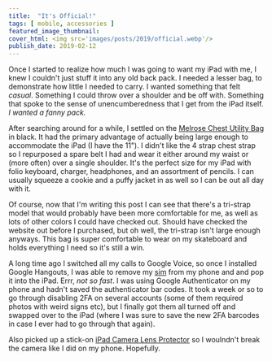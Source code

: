 ```yaml
---
title:  "It's Official!"
tags: [ mobile, accessories ]
featured_image_thumbnail:
cover_html: <img src='images/posts/2019/official.webp'/>
publish_date: 2019-02-12
---
```


Once I started to realize how much I was going to want my iPad with me, I knew I couldn't just stuff it into any old back pack. I needed a lesser bag, to demonstrate how little I needed to carry. I wanted something that felt *casual*. Something I could throw over a shoulder and be off with. Something that spoke to the sense of unencumberedness that I get from the iPad itself. *I wanted a fanny pack.*

After searching around for a while, I settled on the [Melrose Chest Utility Bag](https://theofficialbrand.com/collections/bags/chest-bags) in black. It had the primary advantage of actually being large enough to accommodate the iPad (I have the 11"). I didn't like the 4 strap chest strap so I repurposed a spare belt I had and wear it either around my waist or (more often) over a single shoulder. It's the perfect size for my iPad with folio keyboard, charger, headphones, and an assortment of pencils. I can usually squeeze a cookie and a puffy jacket in as well so I can be out all day with it.

Of course, now that I'm writing this post I can see that there's a tri-strap model that would probably have been more comfortable for me, as well as lots of other colors I could have checked out. Should have checked the website out before I purchased, but oh well, the tri-strap isn't large enough anyways. This bag is super comfortable to wear on my skateboard and holds everything I need so it's still a win.

A long time ago I switched all my calls to Google Voice, so once I installed Google Hangouts, I was able to remove my [sim](https://www.mintmobile.com/product/03-month-large-sim-card-plan/) from my phone and and pop it into the iPad. Errr, *not so fast*. I was using Google Authenticator on my phone and hadn't saved the authenticator bar codes. It took a week or so to go through disabling 2FA on several accounts (some of them required photos with weird signs etc), but I finally got them all turned off and swapped over to the iPad (where I was sure to save the new 2FA barcodes in case I ever had to go through that again).

Also picked up a stick-on [iPad Camera Lens Protector](https://www.amazon.com/Camera-Protector-Toughened-Lenses-12-9-inch/dp/B07KTK91J8) so I woulndn't break the camera like I did on my phone. Hopefully.


